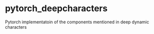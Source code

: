 # pytorch_deepcharacters
Pytorch implementatoin of the components mentioned in deep dynamic characters
